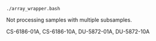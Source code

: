 


```
./array_wrapper.bash
```

Not processing samples with multiple subsamples.

CS-6186-01A, CS-6186-10A, DU-5872-01A, DU-5872-10A



